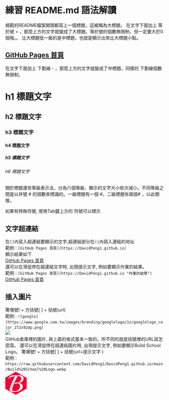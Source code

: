 練習 README.md 語法解讀
==================================================
規範的README檔案開頭都寫上一個標題，這被稱為大標題。
在文字下面加上 等於號 = ，那麼上方的文字就變成了大標題。等於號的個數無限制，但一定要大於0個哦。。
比大標題低一級的是中標題，也就是顯示出來比大標題小點。


[GitHub Pages 首頁](https://DavidPeng1.github.io)
--------------------------------------------------
在文字下面加上 下劃線 - ，那麼上方的文字就變成了中標題，同樣的 下劃線個數無限制。


# h1 標題文字
## h2 標題文字
### h3 標題文字
#### h4 標題文字
##### h5 標題文字
###### h6 標題文字

關於標題還有等級表示法，分為六個等級，顯示的文字大小依次減小。不同等級之間是以井號  #  的個數來標識的。一級標題有一個 #，二級標題有兩個# ，以此類推。

如果有特殊符號, 使用Tab鍵上方的`符號可以標示

文字超連結
-----------------------------------------
在`[]`內寫入超連結要顯示的文字,超連結部分在`()`內寫入連結的地址
<br>
範例 : `[GitHub Pages 首頁](https://DavidPeng1.github.io)`
<br>
顯示結果如下
<br>
[GitHub Pages 首頁](https://DavidPeng1.github.io)
<br>
還可以在滑鼠停在超連結文字時, 出現提示文字, 例如要顯示作業的結果。
<br>
範例 : `[GitHub Pages 首頁](https://DavidPeng1.github.io "作業的結果")`
<br>
[GitHub Pages 首頁](https://DavidPeng1.github.io "作業的結果")


插入圖片
---------------------------------------------
驚嘆號! + 方括號[ ] + 括號(url) 
<br>
範例 : `![google](https://www.google.com.tw/images/branding/googlelogo/1x/googlelogo_color_272x92dp.png)`
<br>
![](https://www.google.com.tw/images/branding/googlelogo/1x/googlelogo_color_272x92dp.png)
<br>
GitHub倉庫裡的圖片, 與上面的格式基本一致的，所不同的就是括號裡的URL該怎麼寫。
還可以在滑鼠停在超連結圖片時, 出現提示文字, 例如要顯示Bulid School Logo。
驚嘆號! + 方括號[ ] + 括號(url+提示文字 ) 
<br>
範例 : `https://raw.githubusercontent.com/DavidPeng1/DavidPeng1.github.io/main/Build%20School%20Logo.webp`
<br>
![](https://raw.githubusercontent.com/DavidPeng1/DavidPeng1.github.io/main/Build%20School%20Logo.webp "Bulid School Logo")





